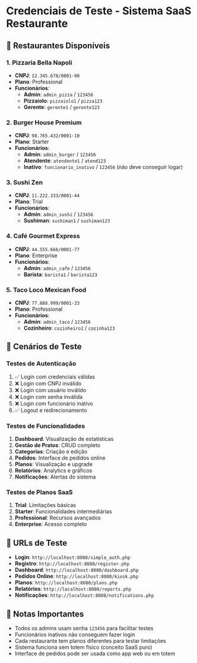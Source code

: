 # Credenciais de Teste - Sistema SaaS Restaurante

## 🏪 Restaurantes Disponíveis

### 1. Pizzaria Bella Napoli
- **CNPJ**: `12.345.678/0001-90`
- **Plano**: Professional
- **Funcionários**:
  - **Admin**: `admin_pizza` / `123456`
  - **Pizzaiolo**: `pizzaiolo1` / `pizza123`
  - **Gerente**: `gerente1` / `gerente123`

### 2. Burger House Premium
- **CNPJ**: `98.765.432/0001-10`
- **Plano**: Starter
- **Funcionários**:
  - **Admin**: `admin_burger` / `123456`
  - **Atendente**: `atendente1` / `atend123`
  - **Inativo**: `funcionario_inativo` / `123456` (não deve conseguir logar)

### 3. Sushi Zen
- **CNPJ**: `11.222.333/0001-44`
- **Plano**: Trial
- **Funcionários**:
  - **Admin**: `admin_sushi` / `123456`
  - **Sushiman**: `sushiman1` / `sushiman123`

### 4. Café Gourmet Express
- **CNPJ**: `44.555.666/0001-77`
- **Plano**: Enterprise
- **Funcionários**:
  - **Admin**: `admin_cafe` / `123456`
  - **Barista**: `barista1` / `barista123`

### 5. Taco Loco Mexican Food
- **CNPJ**: `77.888.999/0001-33`
- **Plano**: Professional
- **Funcionários**:
  - **Admin**: `admin_taco` / `123456`
  - **Cozinheiro**: `cozinheiro1` / `cozinha123`

## 🧪 Cenários de Teste

### Testes de Autenticação
1. ✅ Login com credenciais válidas
2. ❌ Login com CNPJ inválido
3. ❌ Login com usuário inválido
4. ❌ Login com senha inválida
5. ❌ Login com funcionário inativo
6. ✅ Logout e redirecionamento

### Testes de Funcionalidades
1. **Dashboard**: Visualização de estatísticas
2. **Gestão de Pratos**: CRUD completo
3. **Categorias**: Criação e edição
4. **Pedidos**: Interface de pedidos online
5. **Planos**: Visualização e upgrade
6. **Relatórios**: Analytics e gráficos
7. **Notificações**: Alertas do sistema

### Testes de Planos SaaS
1. **Trial**: Limitações básicas
2. **Starter**: Funcionalidades intermediárias
3. **Professional**: Recursos avançados
4. **Enterprise**: Acesso completo

## 🔗 URLs de Teste

- **Login**: `http://localhost:8080/simple_auth.php`
- **Registro**: `http://localhost:8080/register.php`
- **Dashboard**: `http://localhost:8080/dashboard.php`
- **Pedidos Online**: `http://localhost:8080/kiosk.php`
- **Planos**: `http://localhost:8080/plans.php`
- **Relatórios**: `http://localhost:8080/reports.php`
- **Notificações**: `http://localhost:8080/notifications.php`

## 📝 Notas Importantes

- Todos os admins usam senha `123456` para facilitar testes
- Funcionários inativos não conseguem fazer login
- Cada restaurante tem planos diferentes para testar limitações
- Sistema funciona sem totem físico (conceito SaaS puro)
- Interface de pedidos pode ser usada como app web ou em totem